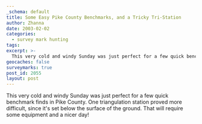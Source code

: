 ```yaml
---
_schema: default
title: Some Easy Pike County Benchmarks, and a Tricky Tri-Station
author: Zhanna
date: 2003-02-02
categories:
  - survey mark hunting
tags:
excerpt: >- 
  This very cold and windy Sunday was just perfect for a few quick benchmark finds in Pike County.
geocaches: false
surveymarks: true
post_id: 2055
layout: post  
---
```


This very cold and windy Sunday was just perfect for a few quick benchmark finds in Pike County. One triangulation station proved more difficult, since it's set below the surface of the ground. That will require some equipment and a nicer day!
